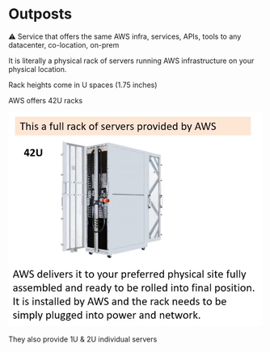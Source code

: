# Outposts

<aside>
⚠️ Service that offers the same AWS infra, services, APIs, tools to any datacenter, co-location, on-prem

</aside>

It is literally a physical rack of servers running AWS infrastructure on your physical location.

Rack heights come in U spaces (1.75 inches)

AWS offers 42U racks

![Untitled](Outposts%206b5bf1a4fc2a41b8ad2933931ac0e624/Untitled.png)

They also provide 1U & 2U individual servers